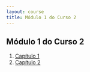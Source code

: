 ```yaml
---
layout: course
title: Módulo 1 do Curso 2
---
```

## Módulo 1 do Curso 2
1. [Capítulo 1](capitulo1/)
1. [Capítulo 2](capitulo2/)


